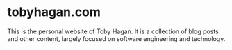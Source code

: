 # tobyhagan.com

This is the personal website of Toby Hagan.
It is a collection of blog posts and other content, largely focused on software engineering and technology.
